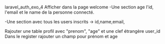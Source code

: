 laravel_auth_exo_4
Afficher dans la page welcome 
-Une section age l'id, l'email et le name de la personne connecté.

-Une section avec tous les users inscrits -> id,name,email,



<!-- part 2 -->

Rajouter une table profil avec "prenom", "age" et une clef étrangère user_id
Dans le register rajouter un champ pour prénom et age